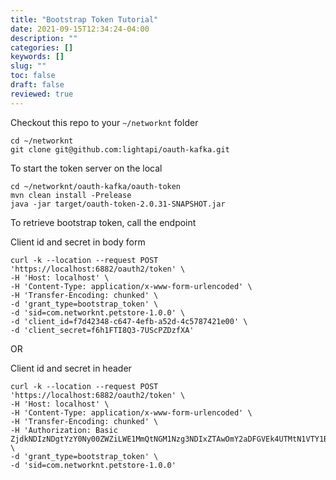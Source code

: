 ```yaml
---
title: "Bootstrap Token Tutorial"
date: 2021-09-15T12:34:24-04:00
description: ""
categories: []
keywords: []
slug: ""
toc: false
draft: false
reviewed: true
---
```


Checkout this repo to your `~/networknt` folder 

```
cd ~/networknt
git clone git@github.com:lightapi/oauth-kafka.git
```

To start the token server on the local 

```
cd ~/networknt/oauth-kafka/oauth-token
mvn clean install -Prelease
java -jar target/oauth-token-2.0.31-SNAPSHOT.jar
```

To retrieve bootstrap token, call the endpoint

Client id and secret in body form
```
curl -k --location --request POST 'https://localhost:6882/oauth2/token' \
-H 'Host: localhost' \
-H 'Content-Type: application/x-www-form-urlencoded' \
-H 'Transfer-Encoding: chunked' \
-d 'grant_type=bootstrap_token' \
-d 'sid=com.networknt.petstore-1.0.0' \
-d 'client_id=f7d42348-c647-4efb-a52d-4c5787421e00' \
-d 'client_secret=f6h1FTI8Q3-7UScPZDzfXA'
```

OR  

Client id and secret in header

```
curl -k --location --request POST 'https://localhost:6882/oauth2/token' \
-H 'Host: localhost' \
-H 'Content-Type: application/x-www-form-urlencoded' \
-H 'Transfer-Encoding: chunked' \
-H 'Authorization: Basic ZjdkNDIzNDgtYzY0Ny00ZWZiLWE1MmQtNGM1Nzg3NDIxZTAwOmY2aDFGVEk4UTMtN1VTY1BaRHpmWEE=' \
-d 'grant_type=bootstrap_token' \
-d 'sid=com.networknt.petstore-1.0.0'
```
